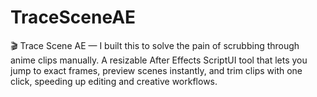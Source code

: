 # TraceSceneAE
🎬 Trace Scene AE — I built this to solve the pain of scrubbing through anime clips manually. A resizable After Effects ScriptUI tool that lets you jump to exact frames, preview scenes instantly, and trim clips with one click, speeding up editing and creative workflows.
